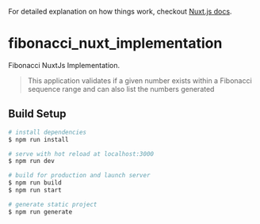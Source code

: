 For detailed explanation on how things work, checkout [Nuxt.js docs](https://nuxtjs.org).
# fibonacci_nuxt_implementation
Fibonacci NuxtJs Implementation.

> This application validates if a given number exists within a Fibonacci sequence range and can also list the numbers generated

## Build Setup

``` bash
# install dependencies
$ npm run install

# serve with hot reload at localhost:3000
$ npm run dev

# build for production and launch server
$ npm run build
$ npm run start

# generate static project
$ npm run generate
```